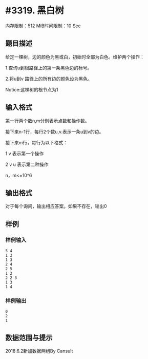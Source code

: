 # #3319. 黑白树

内存限制：512 MiB时间限制：10 Sec

## 题目描述

给定一棵树，边的颜色为黑或白，初始时全部为白色。维护两个操作：

1.查询u到根路径上的第一条黑色边的标号。

2.将u到v    路径上的所有边的颜色设为黑色。

Notice:这棵树的根节点为1

## 输入格式

第一行两个数n,m分别表示点数和操作数。

接下来n-1行，每行2个数u,v.表示一条u到v的边。

接下来m行，每行为以下格式：

1 v 表示第一个操作

2 v u 表示第二种操作

n，m<=10^6

## 输出格式

对于每个询问，输出相应答案。如果不存在，输出0

## 样例

### 样例输入

    
    5 4
    1 2
    1 3
    2 4
    2 5
    1 2
    2 2 3
    1 3
    1 4
    

### 样例输出

    
    0
    2
    1
    

## 数据范围与提示

2018.6.2新加数据两组By Cansult

